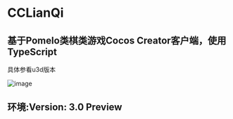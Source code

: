 # CCLianQi
基于Pomelo类棋类游戏Cocos Creator客户端，使用TypeScript
----
具体参看u3d版本

![image](https://github.com/iniwap/CCLianQiClient/blob/master/screenshot/1.jpg)

环境:Version: 3.0 Preview
---
